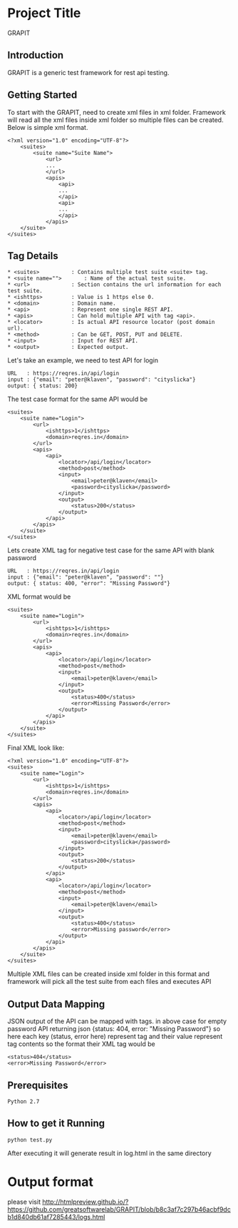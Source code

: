# Project Title
GRAPIT
## Introduction
GRAPIT is a generic test framework for rest api testing.
## Getting Started
To start with the GRAPIT, need to create xml files in xml folder.
Framework will read all the xml files inside xml folder so multiple files can be created.
Below is simple xml format.
```
<?xml version="1.0" encoding="UTF-8"?>
	<suites>
		<suite name="Suite Name">
			<url>
			...
			</url>
			<apis>
				<api>
				...
				</api>
				<api>
				...
				</api>
			</apis>
	</suite>
</suites>
```
## Tag Details
```
* <suites>			: Contains multiple test suite <suite> tag.
* <suite name="">		: Name of the actual test suite.
* <url> 			: Section contains the url information for each test suite.
* <ishttps>			: Value is 1 https else 0.
* <domain>			: Domain name.
* <api> 			: Represent one single REST API.
* <apis> 			: Can hold multiple API with tag <api>.
* <locator>			: Is actual API resource locator (post domain url).
* <method> 			: Can be GET, POST, PUT and DELETE.
* <input> 			: Input for REST API.
* <output>			: Expected output.
```

Let's take an example, we need to test API for login

```
URL   :	https://reqres.in/api/login
input :	{"email": "peter@klaven", "password": "cityslicka"}
output: { status: 200}
```

The test case format for the same API would be

```
<suites>
	<suite name="Login">
		<url>
			<ishttps>1</ishttps>
			<domain>reqres.in</domain>
		</url>
		<apis>
			<api>
				<locator>/api/login</locator>
				<method>post</method>
				<input>
					<email>peter@klaven</email>
					<password>cityslicka</password>
				</input>
				<output>
					<status>200</status>
				</output>
			</api>
		</apis>
	</suite>
</suites>
```

Lets create XML tag for negative test case for the same API with blank password
```  
URL   : https://reqres.in/api/login
input : {"email": "peter@klaven", "password": ""}
output: { status: 400, "error": "Missing Password"}
```

XML format would be

```
<suites>
	<suite name="Login">
		<url>
			<ishttps>1</ishttps>
			<domain>reqres.in</domain>
		</url>
		<apis>
			<api>
				<locator>/api/login</locator>
				<method>post</method>
				<input>
					<email>peter@klaven</email>
				</input>
				<output>
					<status>400</status>
					<error>Missing Password</error>
				</output>
			</api>
		</apis>
	</suite>
</suites>
```  

Final XML look like:
  
```  
<?xml version="1.0" encoding="UTF-8"?>
<suites>
	<suite name="Login">
		<url>
			<ishttps>1</ishttps>
			<domain>reqres.in</domain>
		</url>
		<apis>
			<api>
				<locator>/api/login</locator>
				<method>post</method>
				<input>
					<email>peter@klaven</email>
					<password>cityslicka</password>
				</input>
				<output>
					<status>200</status>
				</output>
			</api>
			<api>
				<locator>/api/login</locator>
				<method>post</method>
				<input>
					<email>peter@klaven</email>
				</input>
				<output>
					<status>400</status>
					<error>Missing password</error>
				</output>
			</api>
		</apis>
	</suite>
</suites>
```

Multiple XML files can be created inside xml folder in this format and framework 
will pick all the test suite from each files and executes API
	
## Output Data Mapping
JSON output of the API can be mapped with tags.
in above case for empty password API returning json {status: 404, error: "Missing Password"}
so here each key (status, error here) represent tag and their value represent
tag contents so the format their XML tag would be 

```
<status>404</status>
<error>Missing Password</error>
```

## Prerequisites
```
Python 2.7
```

## How to get it Running
```
python test.py
```    

After executing it will generate result in log.html in the same directory
# Output format
please visit http://htmlpreview.github.io/?https://github.com/greatsoftwarelab/GRAPIT/blob/b8c3af7c297b46acbf9dcb1d840db61af7285443/logs.html
